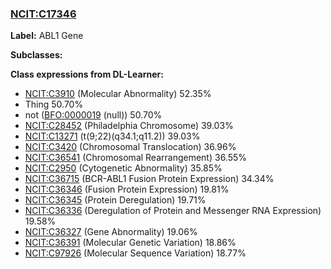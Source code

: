 
### [NCIT:C17346](http://purl.obolibrary.org/obo/NCIT_C17346)
**Label:** ABL1 Gene

**Subclasses:** 

**Class expressions from DL-Learner:**

- [NCIT:C3910](http://purl.obolibrary.org/obo/NCIT_C3910) (Molecular Abnormality) 52.35%
- Thing 50.70%
- not ([BFO:0000019](http://purl.obolibrary.org/obo/BFO_0000019) (null)) 50.70%
- [NCIT:C28452](http://purl.obolibrary.org/obo/NCIT_C28452) (Philadelphia Chromosome) 39.03%
- [NCIT:C13271](http://purl.obolibrary.org/obo/NCIT_C13271) (t(9;22)(q34.1;q11.2)) 39.03%
- [NCIT:C3420](http://purl.obolibrary.org/obo/NCIT_C3420) (Chromosomal Translocation) 36.96%
- [NCIT:C36541](http://purl.obolibrary.org/obo/NCIT_C36541) (Chromosomal Rearrangement) 36.55%
- [NCIT:C2950](http://purl.obolibrary.org/obo/NCIT_C2950) (Cytogenetic Abnormality) 35.85%
- [NCIT:C36715](http://purl.obolibrary.org/obo/NCIT_C36715) (BCR-ABL1 Fusion Protein Expression) 34.34%
- [NCIT:C36346](http://purl.obolibrary.org/obo/NCIT_C36346) (Fusion Protein Expression) 19.81%
- [NCIT:C36345](http://purl.obolibrary.org/obo/NCIT_C36345) (Protein Deregulation) 19.71%
- [NCIT:C36336](http://purl.obolibrary.org/obo/NCIT_C36336) (Deregulation of Protein and Messenger RNA Expression) 19.58%
- [NCIT:C36327](http://purl.obolibrary.org/obo/NCIT_C36327) (Gene Abnormality) 19.06%
- [NCIT:C36391](http://purl.obolibrary.org/obo/NCIT_C36391) (Molecular Genetic Variation) 18.86%
- [NCIT:C97926](http://purl.obolibrary.org/obo/NCIT_C97926) (Molecular Sequence Variation) 18.77%


